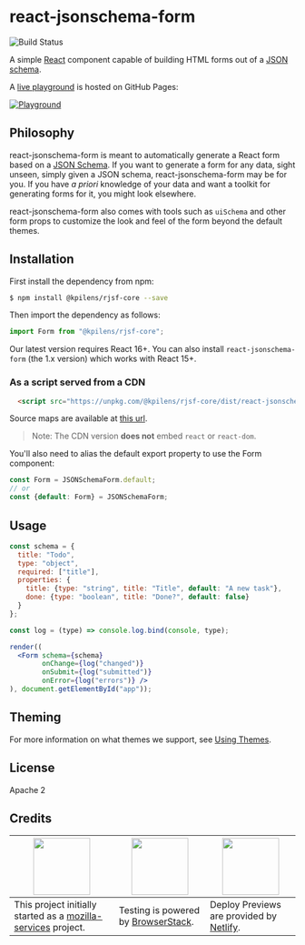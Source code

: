 # react-jsonschema-form

![Build Status](https://github.com/rjsf-team/react-jsonschema-form/workflows/CI/badge.svg)

A simple [React](https://reactjs.org/) component capable of building HTML forms out of a [JSON schema](http://json-schema.org/).

A [live playground](https://rjsf-team.github.io/react-jsonschema-form/) is hosted on GitHub Pages:

<a target="_blank" href="https://rjsf-team.github.io/react-jsonschema-form/"><img alt="Playground" src="https://i.imgur.com/M8ZCES5.gif" /></a>

## Philosophy

react-jsonschema-form is meant to automatically generate a React form based on a [JSON Schema](http://json-schema.org/). If you want to generate a form for any data, sight unseen, simply given a JSON schema, react-jsonschema-form may be for you. If you have _a priori_ knowledge of your data and want a toolkit for generating forms for it, you might look elsewhere.

react-jsonschema-form also comes with tools such as `uiSchema` and other form props to customize the look and feel of the form beyond the default themes.

## Installation

First install the dependency from npm:

```bash
$ npm install @kpilens/rjsf-core --save
```

Then import the dependency as follows:

```js
import Form from "@kpilens/rjsf-core";
```

Our latest version requires React 16+. You can also install `react-jsonschema-form` (the 1.x version) which works with React 15+.

### As a script served from a CDN

```html
  <script src="https://unpkg.com/@kpilens/rjsf-core/dist/react-jsonschema-form.js"></script>
```

Source maps are available at [this url](https://unpkg.com/@kpilens/rjsf-core/dist/react-jsonschema-form.js.map).

> Note: The CDN version **does not** embed `react` or `react-dom`.

You'll also need to alias the default export property to use the Form component:

```js
const Form = JSONSchemaForm.default;
// or
const {default: Form} = JSONSchemaForm;
```

## Usage

```jsx
const schema = {
  title: "Todo",
  type: "object",
  required: ["title"],
  properties: {
    title: {type: "string", title: "Title", default: "A new task"},
    done: {type: "boolean", title: "Done?", default: false}
  }
};

const log = (type) => console.log.bind(console, type);

render((
  <Form schema={schema}
        onChange={log("changed")}
        onSubmit={log("submitted")}
        onError={log("errors")} />
), document.getElementById("app"));
```


## Theming

For more information on what themes we support, see [Using Themes](usage/themes).


<!--

disabled until https://github.com/rjsf-team/react-jsonschema-form/issues/1584 is resolved

## Useful samples

 - Custom field template: <https://jsfiddle.net/hdp1kgn6/1/>
 - Multi-step wizard: <https://jsfiddle.net/sn4bnw9h/1/>
 - Using classNames with uiSchema: <https://jsfiddle.net/gfwp25we/1/>
 - Conditional fields: <https://jsfiddle.net/69z2wepo/88541/>
 - Advanced conditional fields: <https://jsfiddle.net/cowbellerina/zbfh96b1/>
 - Use radio list for enums: <https://jsfiddle.net/f2y3fq7L/2/>
 - Reading file input data: <https://jsfiddle.net/f9vcb6pL/1/>
 - Custom errors messages with transformErrors: <https://jsfiddle.net/revolunet/5r3swnr4/>
 - 2 columns form with CSS and FieldTemplate: <https://jsfiddle.net/n1k0/bw0ffnz4/1/>
 - Validate and submit form from external control: <https://jsfiddle.net/spacebaboon/g5a1re63/>
 - Custom component for Help text with `ui:help`: <https://codesandbox.io/s/14pqx97xl7/>
 - Collapsing / Showing and Hiding individual fields: <https://codesandbox.io/s/examplereactjsonschemaformcollapsefieldtemplate-t41dn>

-->

## License

Apache 2


## Credits

|  <img style="height: 100px !important" src="https://avatars1.githubusercontent.com/u/1066228?s=200&v=4"> |  <img style="height: 100px !important" src="https://user-images.githubusercontent.com/1689183/51487090-4ea04f80-1d57-11e9-9a91-79b7ef8d2013.png"></a> | <img style="height: 100px !important" src="https://www.netlify.com/img/global/badges/netlify-color-accent.svg" />  |
|---|---|---|
|This project initially started as a [mozilla-services](https://github.com/mozilla-services) project. |Testing is powered by [BrowserStack](https://www.browserstack.com/).|Deploy Previews are provided by [Netlify](https://www.netlify.com).|
